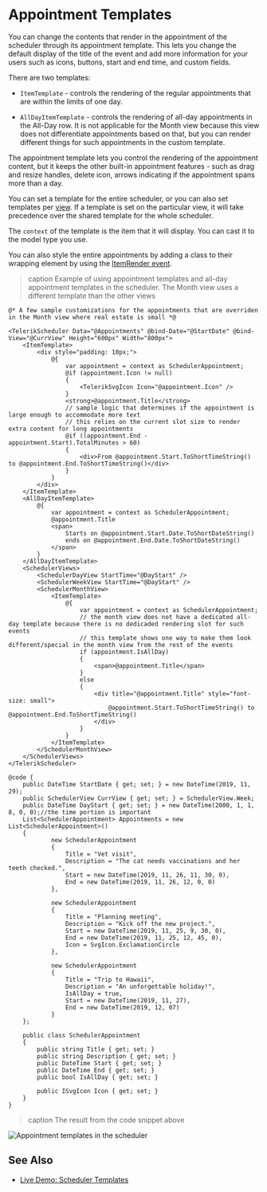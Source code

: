 
# Appointment Templates

You can change the contents that render in the appointment of the scheduler through its appointment template. This lets you change the default display of the title of the event and add more information for your users such as icons, buttons, start and end time, and custom fields.

There are two templates:

* `ItemTemplate` - controls the rendering of the regular appointments that are within the limits of one day.

* `AllDayItemTemplate` - controls the rendering of all-day appointments in the All-Day row. It is not applicable for the Month view because this view does not differentiate appointments based on that, but you can render different things for such appointments in the custom template.

The appointment template lets you control the rendering of the appointment content, but it keeps the other built-in appointment features - such as drag and resize handles, delete icon, arrows indicating if the appointment spans more than a day.

You can set a template for the entire scheduler, or you can also set templates per [view](slug:scheduler-views-overview). If a template is set on the particular view, it will take precedence over the shared template for the whole scheduler.

The `context` of the template is the item that it will display. You can cast it to the model type you use.

You can also style the entire appointments by adding a class to their wrapping element by using the [ItemRender event](slug:scheduler-events#itemrender).

>caption Example of using appointment templates and all-day appointment templates in the scheduler. The Month view uses a different template than the other views

````RAZOR
@* A few sample customizations for the appointments that are overriden in the Month view where real estate is small *@

<TelerikScheduler Data="@Appointments" @bind-Date="@StartDate" @bind-View="@CurrView" Height="600px" Width="800px">
    <ItemTemplate>
        <div style="padding: 10px;">
            @{
                var appointment = context as SchedulerAppointment;
                @if (appointment.Icon != null)
                {
                    <TelerikSvgIcon Icon="@appointment.Icon" />
                }
                <strong>@appointment.Title</strong>
                // sample logic that determines if the appointment is large enough to accommodate more text
                // this relies on the current slot size to render extra content for long appointments
                @if ((appointment.End - appointment.Start).TotalMinutes > 60)
                {
                    <div>From @appointment.Start.ToShortTimeString() to @appointment.End.ToShortTimeString()</div>
                }
            }
        </div>
    </ItemTemplate>
    <AllDayItemTemplate>
        @{
            var appointment = context as SchedulerAppointment;
            @appointment.Title
            <span>
                Starts on @appointment.Start.Date.ToShortDateString()
                ends on @appointment.End.Date.ToShortDateString()
            </span>
        }
    </AllDayItemTemplate>
    <SchedulerViews>
        <SchedulerDayView StartTime="@DayStart" />
        <SchedulerWeekView StartTime="@DayStart" />
        <SchedulerMonthView>
            <ItemTemplate>
                @{
                    var appointment = context as SchedulerAppointment;
                    // the month view does not have a dedicated all-day template because there is no dedicaded rendering slot for such events
                    // this template shows one way to make them look different/special in the month view from the rest of the events
                    if (appointment.IsAllDay)
                    {
                        <span>@appointment.Title</span>
                    }
                    else
                    {
                        <div title="@appointment.Title" style="font-size: small">
                            @appointment.Start.ToShortTimeString() to @appointment.End.ToShortTimeString()
                        </div>
                    }
                }
            </ItemTemplate>
        </SchedulerMonthView>
    </SchedulerViews>
</TelerikScheduler>

@code {
    public DateTime StartDate { get; set; } = new DateTime(2019, 11, 29);
    public SchedulerView CurrView { get; set; } = SchedulerView.Week;
    public DateTime DayStart { get; set; } = new DateTime(2000, 1, 1, 8, 0, 0);//the time portion is important
    List<SchedulerAppointment> Appointments = new List<SchedulerAppointment>()
    {
            new SchedulerAppointment
            {
                Title = "Vet visit",
                Description = "The cat needs vaccinations and her teeth checked.",
                Start = new DateTime(2019, 11, 26, 11, 30, 0),
                End = new DateTime(2019, 11, 26, 12, 0, 0)
            },

            new SchedulerAppointment
            {
                Title = "Planning meeting",
                Description = "Kick off the new project.",
                Start = new DateTime(2019, 11, 25, 9, 30, 0),
                End = new DateTime(2019, 11, 25, 12, 45, 0),
                Icon = SvgIcon.ExclamationCircle
            },

            new SchedulerAppointment
            {
                Title = "Trip to Hawaii",
                Description = "An unforgettable holiday!",
                IsAllDay = true,
                Start = new DateTime(2019, 11, 27),
                End = new DateTime(2019, 12, 07)
            }
    };

    public class SchedulerAppointment
    {
        public string Title { get; set; }
        public string Description { get; set; }
        public DateTime Start { get; set; }
        public DateTime End { get; set; }
        public bool IsAllDay { get; set; }

        public ISvgIcon Icon { get; set; }
    }
}
````

>caption The result from the code snippet above

![Appointment templates in the scheduler](images/scheduler-appointment-templates.gif)

## See Also

* [Live Demo: Scheduler Templates](https://demos.telerik.com/blazor-ui/scheduler/templates)


